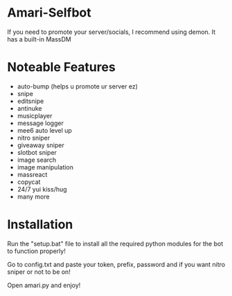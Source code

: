 # Amari-Selfbot
If you need to promote your server/socials, I recommend using demon. It has a built-in MassDM

# Noteable Features
- auto-bump (helps u promote ur server ez)
- snipe
- editsnipe
- antinuke
- musicplayer
- message logger
- mee6 auto level up
- nitro sniper
- giveaway sniper
- slotbot sniper
- image search
- image manipulation
- massreact
- copycat
- 24/7 yui kiss/hug
- many more

# Installation

Run the "setup.bat" file to install all the required python modules for the bot to function properly!

Go to config.txt and paste your token, prefix, password and if you want nitro sniper or not to be on!

Open amari.py and enjoy!
